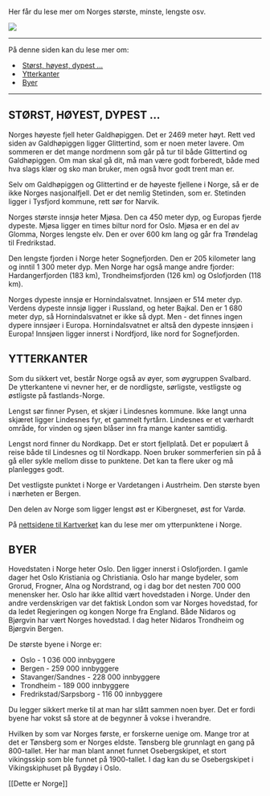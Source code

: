 Her får du lese mer om Norges største, minste, lengste osv.

![](https://cdn.kursoria.no/pensum/elements/pensum-for-samfunnskunnskapsproven-_gthyju.jpg)

---

På denne siden kan du lese mer om:

-    [Størst, høyest, dypest ...](https://app.norskkunnskap.no/pensum/rtehtr/zrt6e2/gthyju#storst-hoyest-dypest-)
-    [Ytterkanter](https://app.norskkunnskap.no/pensum/rtehtr/zrt6e2/gthyju#ytterkanter)
-    [Byer](https://app.norskkunnskap.no/pensum/rtehtr/zrt6e2/gthyju#byer)

---

## STØRST, HØYEST, DYPEST ...

Norges høyeste fjell heter Galdhøpiggen. Det er 2469 meter høyt. Rett ved siden av Galdhøpiggen ligger Glittertind, som er noen meter lavere. Om sommeren er det mange nordmenn som går på tur til både Glittertind og Galdhøpiggen. Om man skal gå dit, må man være godt forberedt, både med hva slags klær og sko man bruker, men også hvor godt trent man er. 

Selv om Galdhøpiggen og Glittertind er de høyeste fjellene i Norge, så er de ikke Norges nasjonalfjell. Det er det nemlig Stetinden, som er. Stetinden ligger i Tysfjord kommune, rett sør for Narvik. 

Norges største innsjø heter Mjøsa. Den ca 450 meter dyp, og Europas fjerde dypeste. Mjøsa ligger en times biltur nord for Oslo. Mjøsa er en del av Glomma, Norges lengste elv. Den er over 600 km lang og går fra Trøndelag til Fredrikstad.

Den lengste fjorden i Norge heter Sognefjorden. Den er 205 kilometer lang og inntil 1 300 meter dyp. Men Norge har også mange andre fjorder: Hardangerfjorden (183 km), Trondheimsfjorden (126 km) og Oslofjorden (118 km). 

Norges dypeste innsjø er Hornindalsvatnet. Innsjøen er 514 meter dyp. Verdens dypeste innsjø ligger i Russland, og heter Bajkal. Den er 1 680 meter dyp, så Hornindalsvatnet er ikke så dypt. Men - det finnes ingen dypere innsjøer i Europa. Hornindalsvatnet er altså den dypeste innsjøen i Europa! Innsjøen ligger innerst i Nordfjord, like nord for Sognefjorden.

## YTTERKANTER

Som du sikkert vet, består Norge også av øyer, som øygruppen Svalbard. De ytterkantene vi nevner her, er de nordligste, sørligste, vestligste og østligste på fastlands-Norge.

Lengst sør finner Pysen, et skjær i Lindesnes kommune. Ikke langt unna skjæret ligger Lindesnes fyr, et gammelt fyrtårn. Lindesnes er et værhardt område, for vinden og sjøen blåser inn fra mange kanter samtidig.

Lengst nord finner du Nordkapp. Det er stort fjellplatå. Det er populært å reise både til Lindesnes og til Nordkapp. Noen bruker sommerferien sin på å gå eller sykle mellom disse to punktene. Det kan ta flere uker og må planlegges godt.

Det vestligste punktet i Norge er Vardetangen i Austrheim. Den største byen i nærheten er Bergen. 

Den delen av Norge som ligger lengst øst er Kibergneset, øst for Vardø. 

På [nettsidene til Kartverket](https://www.kartverket.no/til-lands/fakta-om-norge/noregs-ytterpunkt) kan du lese mer om ytterpunktene i Norge. 

## BYER

Hovedstaten i Norge heter Oslo. Den ligger innerst i Oslofjorden. I gamle dager het Oslo Kristiania og Christiania. Oslo har mange bydeler, som Grorud, Frogner, Alna og Nordstrand, og i dag bor det nesten 700 000 menensker her. Oslo har ikke alltid vært hovedstaden i Norge. Under den andre verdenskrigen var det faktisk London som var Norges hovedstad, for da ledet Regjeringen og kongen Norge fra England. Både Nidaros og Bjørgvin har vært Norges hovedstad. I dag heter Nidaros Trondheim og Bjørgvin Bergen. 

De største byene i Norge er:

-   Oslo - 1 036 000 innbyggere
-   Bergen - 259 000 innbyggere
-   Stavanger/Sandnes - 228 000 innbyggere
-   Trondheim - 189 000 innbyggere
-   Fredrikstad/Sarpsborg - 116 00 innbyggere

Du legger sikkert merke til at man har slått sammen noen byer. Det er fordi byene har vokst så store at de begynner å vokse i hverandre.

Hvilken by som var Norges første, er forskerne uenige om. Mange tror at det er Tønsberg som er Norges eldste. Tønsberg ble grunnlagt en gang på 800-tallet. Her har man blant annet funnet Osebergskipet, et stort vikingsskip som ble funnet på 1900-tallet. I dag kan du se Osebergskipet i Vikingskiphuset på Bygdøy i Oslo.


[[Dette er Norge]]
